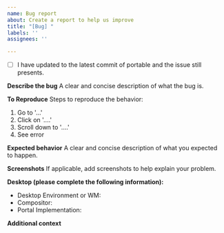 ```yaml
---
name: Bug report
about: Create a report to help us improve
title: "[Bug] "
labels: ''
assignees: ''

---
```


- [ ] I have updated to the latest commit of portable and the issue still presents.

**Describe the bug**
A clear and concise description of what the bug is.

**To Reproduce**
Steps to reproduce the behavior:
1. Go to '...'
2. Click on '....'
3. Scroll down to '....'
4. See error

**Expected behavior**
A clear and concise description of what you expected to happen.

**Screenshots**
If applicable, add screenshots to help explain your problem.

**Desktop (please complete the following information):**
- Desktop Environment or WM: 
- Compositor: 
- Portal Implementation: 

**Additional context**
